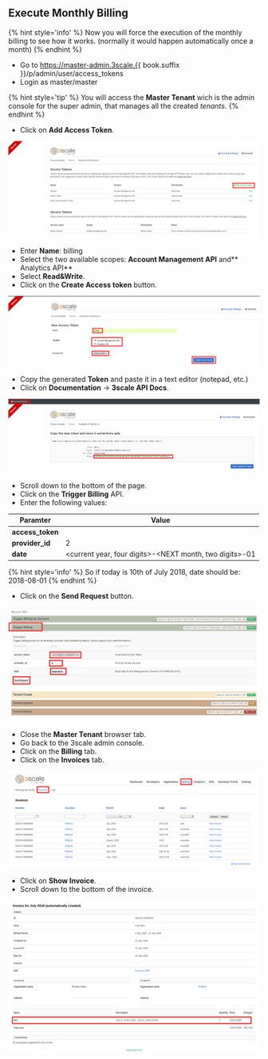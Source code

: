 ## Execute Monthly Billing

{% hint style='info' %}
Now you will force the execution of the monthly billing to see how it works. (normally it would happen automatically once a month)
{% endhint %}

* Go to https://master-admin.3scale.{{ book.suffix }}/p/admin/user/access_tokens
* Login as master/master

{% hint style='tip' %}
You will access the **Master Tenant** wich is the admin console for the super admin, that manages all the created _tenants_.
{% endhint %}

* Click on **Add Access Token**.

![](../assets/Selection_404.png)

* Enter **Name**: billing
* Select the two available scopes: **Account Management API** and** Analytics API**
* Select **Read&Write**.
* Click on the **Create Access token** button.

![](../assets/Selection_405.png)

* Copy the generated **Token** and paste it in a text editor (notepad, etc.)
* Click on **Documentation** -> **3scale API Docs**.

![](../assets/Selection_406.png)

* Scroll down to the bottom of the page.
* Click on the **Trigger Billing** API.
* Enter the following values:

| Paramter | Value |
| --- | --- |
| **access_token** | <paste token here> |
| **provider_id** | 2 |
| **date** | <current year, four digits>-<NEXT month, two digits>-01 |

{% hint style='info' %}
So if today is 10th of July 2018, date should be: 2018-08-01
{% endhint %}

* Click on the **Send Request** button.

![](../assets/Selection_407.png)

* Close the **Master Tenant** browser tab.
* Go back to the 3scale admin console.
* Click on the **Billing** tab.
* Click on the **Invoices** tab.

![](../assets/Selection_408.png)

* Click on **Show Invoice**.
* Scroll down to the bottom of the invoice.

![](../assets/Selection_409.png)

